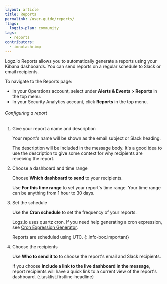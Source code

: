 ```yaml
---
layout: article
title: Reports
permalink: /user-guide/reports/
flags:
  logzio-plan: community
tags:
  - reports
contributors:
  - imnotashrimp
---
```


Logz.io Reports allows you to automatically generate a reports using your Kibana dashboards.
You can send reports on a regular schedule to Slack or email recipients.

To navigate to the Reports page:

* In your Operations account, select under **Alerts & Events > Reports** in the top menu.
* In your Security Analytics account, click **Reports** in the top menu.

###### Configuring a report

1.  Give your report a name and description

    Your report's name will be shown as the email subject or Slack heading.

    The description will be included in the message body.
    It's a good idea to use the description to give some context
    for why recipients are receiving the report.

2.  Choose a dashboard and time range

    Choose **Which dashboard to send** to your recipients.

    Use **For this time range** to set your report's time range.
    Your time range can be anything from 1 hour to 30 days.

3.  Set the schedule

    Use the **Cron schedule** to set the frequency of your reports.

    Logz.io uses quartz cron.
    If you need help generating a cron expression, see [Cron Expression Generator](https://www.freeformatter.com/cron-expression-generator-quartz.html#cronexpressionexamples/).

    Reports are scheduled using UTC.
    {:.info-box.important}

4.  Choose the recipients

    Use **Who to send it to** to choose the report's email and Slack recipients.

    If you choose **Include a link to the live dashboard in the message**,
    report recipients will have a quick link to a current view of the report's dashboard.
{:.tasklist.firstline-headline}
